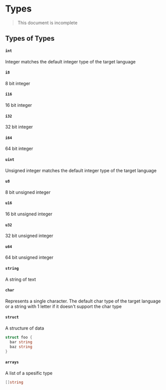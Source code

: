 # Types

> This document is incomplete

## Types of Types

#### `int`

Integer matches the default integer type of the target language

#### `i8`

8 bit integer

#### `i16`

16 bit integer

#### `i32`

32 bit integer

#### `i64`

64 bit integer

#### `uint`

Unsigned integer matches the default integer type of the target language

#### `u8`

8 bit unsigned integer

#### `u16`

16 bit unsigned integer

#### `u32`

32 bit unsigned integer

#### `u64`

64 bit unsigned integer

#### `string`

A string of text

#### `char`

Represents a single character.
The default char type of the target language or a string with 1 letter if it doesn't support the char type

#### `struct`

A structure of data
```go
struct foo {
  bar string
  baz string
}
```

#### `arrays`

A list of a spesific type
```go
[]string
```
